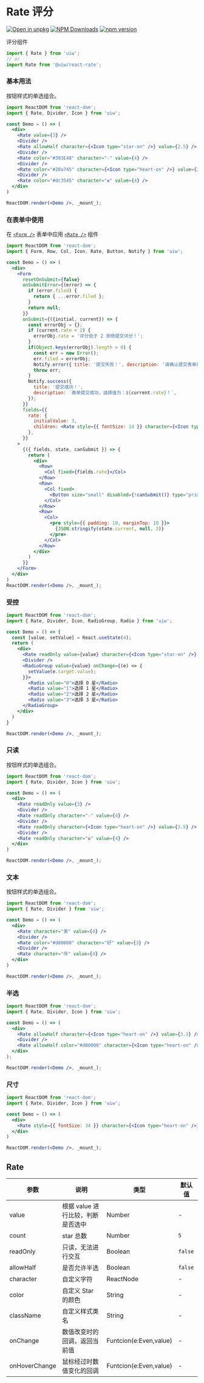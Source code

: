 Rate 评分
===

[![Open in unpkg](https://img.shields.io/badge/Open%20in-unpkg-blue)](https://uiwjs.github.io/npm-unpkg/#/pkg/@uiw/react-rate/file/README.md)
[![NPM Downloads](https://img.shields.io/npm/dm/@uiw/react-rate.svg?style=flat)](https://www.npmjs.com/package/@uiw/react-rate)
[![npm version](https://img.shields.io/npm/v/@uiw/react-rate.svg?label=@uiw/react-rate)](https://npmjs.com/@uiw/react-rate)

评分组件

```jsx
import { Rate } from 'uiw';
// or
import Rate from '@uiw/react-rate';
```

### 基本用法

按钮样式的单选组合。

<!--rehype:bgWhite=true&codeSandbox=true&codePen=true-->
```jsx
import ReactDOM from 'react-dom';
import { Rate, Divider, Icon } from 'uiw';

const Demo = () => (
  <div>
    <Rate value={3} />
    <Divider />
    <Rate allowHalf character={<Icon type="star-on" />} value={2.5} />
    <Divider />
    <Rate color="#393E48" character="☆" value={4} />
    <Divider />
    <Rate color="#28a745" character={<Icon type="heart-on" />} value={3} />
    <Divider />
    <Rate color="#dc3545" character="✿" value={4} />
  </div>
)

ReactDOM.render(<Demo />, _mount_);
```

### 在表单中使用

在 [`<Form />`](#/components/form) 表单中应用 [`<Rate />`](#/components/rate) 组件

<!--rehype:bgWhite=true&codeSandbox=true&codePen=true-->
```jsx
import ReactDOM from 'react-dom';
import { Form, Row, Col, Icon, Rate, Button, Notify } from 'uiw';

const Demo = () => (
  <div>
    <Form
      resetOnSubmit={false}
      onSubmitError={(error) => {
        if (error.filed) {
          return { ...error.filed };
        }
        return null;
      }}
      onSubmit={({initial, current}) => {
        const errorObj = {};
        if (current.rate < 2) {
          errorObj.rate = '评分低于 2 拒绝提交评分！';
        }
        if(Object.keys(errorObj).length > 0) {
          const err = new Error();
          err.filed = errorObj;
          Notify.error({ title: '提交失败！', description: '请确认提交表单是否正确！' });
          throw err;
        }
        Notify.success({
          title: '提交成功！',
          description: `表单提交成功，选择值为：${current.rate}！`,
        });
      }}
      fields={{
        rate: {
          initialValue: 3,
          children: <Rate style={{ fontSize: 14 }} character={<Icon type="star-on" />} />
        },
      }}
    >
      {({ fields, state, canSubmit }) => {
        return (
          <div>
            <Row>
              <Col fixed>{fields.rate}</Col>
            </Row>
            <Row>
              <Col fixed>
                <Button size="small" disabled={!canSubmit()} type="primary" htmlType="submit">提交</Button>
              </Col>
            </Row>
            <Row>
              <Col>
                <pre style={{ padding: 10, marginTop: 10 }}>
                  {JSON.stringify(state.current, null, 2)}
                </pre>
              </Col>
            </Row>
          </div>
        )
      }}
    </Form>
  </div>
)
ReactDOM.render(<Demo />, _mount_);
```

### 受控

<!--rehype:bgWhite=true&codeSandbox=true&codePen=true-->
```jsx
import ReactDOM from 'react-dom';
import { Rate, Divider, Icon, RadioGroup, Radio } from 'uiw';

const Demo = () => {
  const [value, setValue] = React.useState(4);
  return (
    <div>
      <Rate readOnly value={value} character={<Icon type="star-on" />} />
      <Divider />
      <RadioGroup value={value} onChange={(e) => {
        setValue(e.target.value);
      }}>
        <Radio value="0">选择 0 星</Radio>
        <Radio value="1">选择 1 星</Radio>
        <Radio value="2">选择 2 星</Radio>
        <Radio value="3">选择 3 星</Radio>
      </RadioGroup>
    </div>
  )
}

ReactDOM.render(<Demo />, _mount_);
```

### 只读

按钮样式的单选组合。

<!--rehype:bgWhite=true&codeSandbox=true&codePen=true-->
```jsx
import ReactDOM from 'react-dom';
import { Rate, Divider, Icon } from 'uiw';

const Demo = () => (
  <div>
    <Rate readOnly value={3} />
    <Divider />
    <Rate readOnly character="☆" value={4} />
    <Divider />
    <Rate readOnly character={<Icon type="heart-on" />} value={3.5} />
    <Divider />
    <Rate readOnly character="✿" value={4} />
  </div>
)

ReactDOM.render(<Demo />, _mount_);
```

### 文本

按钮样式的单选组合。

<!--rehype:bgWhite=true&codeSandbox=true&codePen=true-->
```jsx
import ReactDOM from 'react-dom';
import { Rate, Divider } from 'uiw';

const Demo = () => (
  <div>
    <Rate character="美" value={4} />
    <Divider />
    <Rate color="#d80000" character="好" value={3} />
    <Divider />
    <Rate character="传" value={4} />
  </div>
)

ReactDOM.render(<Demo />, _mount_);
```

### 半选

<!--rehype:bgWhite=true&codeSandbox=true&codePen=true-->
```jsx
import ReactDOM from 'react-dom';
import { Rate, Divider, Icon } from 'uiw';

const Demo = () => (
  <div>
    <Rate allowHalf character={<Icon type="heart-on" />} value={3.3} />
    <Divider />
    <Rate allowHalf color="#d80000" character={<Icon type="heart-on" />} value={4.3} />
  </div>
);

ReactDOM.render(<Demo />, _mount_);
```

### 尺寸

<!--rehype:bgWhite=true&codeSandbox=true&codePen=true-->
```jsx
import ReactDOM from 'react-dom';
import { Rate, Divider, Icon } from 'uiw';

const Demo = () => (
  <div>
    <Rate style={{ fontSize: 34 }} character={<Icon type="heart-on" />} value={3} />
  </div>
)

ReactDOM.render(<Demo />, _mount_);
```

## Rate

| 参数 | 说明 | 类型 | 默认值 |
|--------- |-------- |--------- |-------- |
| value | 根据 value 进行比较，判断是否选中 | Number | - |
| count | star 总数 | Number | `5` |
| readOnly | 只读，无法进行交互 | Boolean | `false` |
| allowHalf | 是否允许半选 | Boolean | `false` |
| character | 自定义字符 | ReactNode | - |
| color | 自定义 Star 的颜色 | String | - |
| className | 自定义样式类名 | String | - |
| onChange | 数值改变时的回调，返回当前值 | Funtcion(e:Even,value) | - |
| onHoverChange | 鼠标经过时数值变化的回调 | Funtcion(e:Even,value) | - |
